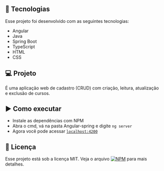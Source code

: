 ## 🚀 Tecnologias

Esse projeto foi desenvolvido com as seguintes tecnologias:

- Angular
- Java
- Spring Boot
- TypeScript
- HTML
- CSS

## 💻 Projeto

É uma aplicação web de cadastro (CRUD) com criação, leitura, atualização e exclusão de cursos.

## ▶️ Como executar

- Instale as dependências com NPM
- Abra o cmd, vá na pasta Angular-spring e digite `ng server`
- Agora você pode acessar [`localhost:4200`](http://localhost:4200/)

## :memo: Licença

Esse projeto está sob a licença MIT. Veja o arquivo [![NPM](https://img.shields.io/npm/l/react)](https://github.com/HugoMedeiros7/Angular/blob/master/LICENSE) para mais detalhes.

